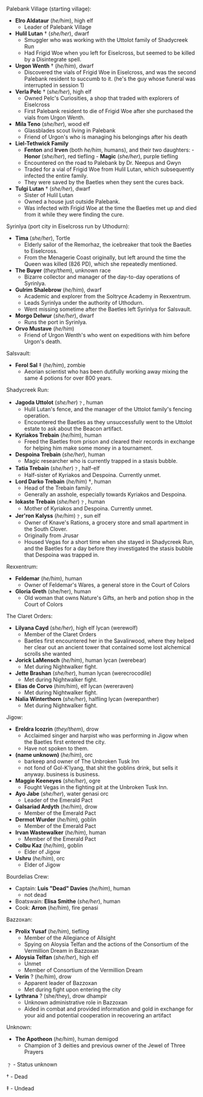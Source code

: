 Palebank Village (starting village):
 - **Elro Aldataur** (*he/him*), high elf 
	 - Leader of Palebank Village
 - **Hulil Lutan** † (*she/her*), dwarf
	- Smuggler who was working with the Uttolot family of Shadycreek Run
	- Had Frigid Woe when you left for Eiselcross, but seemed to be killed by a Disintegrate spell.
- **Urgon Wenth** † (*he/him*), dwarf
	- Discovered the vials of Frigid Woe in Eiselcross, and was the second Palebank resident to succumb to it. (he's the guy whose funeral was interrupted in session 1)
- **Verla Pelc** † (*she/her*), high elf
	- Owned Pelc's Curiosities, a shop that traded with explorers of Eiselcross
	- First Palebank resident to die of Frigid Woe after she purchased the vials from Urgon Wenth.
- **Mila Teno** (*she/her*), wood elf
	- Glassblades scout living in Palebank
	- Friend of Urgon's who is managing his belongings after his death
- **Liel-Tethwick Family**
	- **Fenton** and **Irven** (both *he/him*, humans), and their two daughters:
		   - **Honor** (*she/her*), red tiefling
		   - **Magic** (*she/her*), purple tiefling
	- Encountered on the road to Palebank by Dr. Neepus and Gwyn
	- Traded for a vial of Frigid Woe from Hulil Lutan, which subsequently infected the entire family.
	- They were saved by the Baetles when they sent the cures back.
- **Tulgi Lutan** † (*she/her*), dwarf
	- Sister of Hulil Lutan
	- Owned a house just outside Palebank.
	- Was infected with Frigid Woe at the time the Baetles met up and died from it while they were finding the cure.

 
Syrinlya (port city in Eiselcross run by Uthodurn):
- **Tima** (*she/her*), Tortle
	- Elderly sailor of the Remorhaz, the icebreaker that took the Baetles to Eiselcross.
	- From the Menagerie Coast originally, but left around the time the Queen was killed (826 PD), which she repeatedly mentioned.
- **The Buyer** (*they/them*), unknown race
	- Bizarre collector and manager of the day-to-day operations of Syrinlya.
- **Gulrim Shalebrow** (*he/him*), dwarf
	- Academic and explorer from the Soltryce Academy in Rexxentrum.
	- Leads Syrinlya under the authority of Uthodurn.
	- Went missing sometime after the Baetles left Syrinlya for Salsvault.
- **Morgo Delwur** (*she/her*), dwarf
	- Runs the port in Syrinlya.
- **Orvo Mustave** (*he/him*)
	- Friend of Urgon Wenth's who went on expeditions with him before Urgon's death.

 
Salsvault:
- **Ferol Sal** ‡ (*he/him*), zombie
	- Aeorian scientist who has been dutifully working away mixing the same 4 potions for over 800 years.

 
Shadycreek Run:
- **Jagoda Uttolot** (*she/her*)﹖, human
	- Hulil Lutan's fence, and the manager of the Uttolot family's fencing operation.
	- Encountered the Baetles as they unsuccessfully went to the Uttolot estate to ask about the Beacon artifact.
- **Kyriakos Trebain** (*he/him*), human
	- Freed the Baetles from prison and cleared their records in exchange for helping him make some money in a tournament.
- **Despoina Trebain** (*she/her*), human
	- Magic researcher who is currently trapped in a stasis bubble.
- **Tatia Trebain** (*she/her*)﹖, half-elf
	- Half-sister of Kyriakos and Despoina. Currently unmet.
- **Lord Darko Trebain** (*he/him*) †, human
	- Head of the Trebain family. 
	- Generally an asshole, especially towards Kyriakos and Despoina.
- **Iokaste Trebain** (*she/her*)﹖, human
	- Mother of Kyriakos and Despoina. Currently unmet.
- **Jer'ron Kalyss** (*he/him*)﹖, sun elf
	- Owner of Knave's Rations, a grocery store and small apartment in the South Clover.
	- Originally from Jrusar
	- Housed Vegas for a short time when she stayed in Shadycreek Run, and the Baetles for a day before they investigated the stasis bubble that Despoina was trapped in.

 
Rexxentrum:
- **Feldemar** (*he/him*), human
	- Owner of Feldemar's Wares, a general store in the Court of Colors
- **Gloria Greth** (she/her), human
	- Old woman that owns Nature's Gifts, an herb and potion shop in the Court of Colors
 

The Claret Orders:
- **Lilyana Cayd** (*she/her*), high elf lycan (werewolf)
	- Member of the Claret Orders
	- Baetles first encountered her in the Savalirwood, where they helped her clear out an ancient tower that contained some lost alchemical scrolls she wanted
- **Jorick LaMensch** (*he/him*), human lycan (werebear)
	- Met during Nightwalker fight.
- **Jette Brashan** (*she/her*), human lycan (werecrocodile)
	- Met during Nightwalker fight.
- **Elias de Corvo** (*him/him*), elf lycan (wereraven)
	- Met during Nightwalker fight.
- **Nalia Winterthorn** (*she/her*), halfling lycan (werepanther)
	- Met during Nightwalker fight.

 
Jigow:
- **Ereldra Icozrin** (*they/them*), drow
	- Acclaimed singer and harpist who was performing in Jigow when the Baetles first entered the city.
	- Have not spoken to them.
- **(name unknown)** (*he/him*), orc
	- barkeep and owner of The Unbroken Tusk Inn
	- not fond of Gol-K'lyang, that shit the goblins drink, but sells it anyway. business is business.
- **Maggie Keeneyes** (*she/her*), ogre
	- Fought Vegas in the fighting pit at the Unbroken Tusk Inn.
- **Ayo Jabe** (*she/her*), water genasi orc
	- Leader of the Emerald Pact
- **Galsariad Ardyth** (*he/him*), drow
	- Member of the Emerald Pact
- **Dermot Wurder** (*he/him*), goblin
	- Member of the Emerald Pact
- **Irvan Wastewalker** (*he/him*), human
	- Member of the Emerald Pact
- **Colbu Kaz** (*he/him*), goblin
	- Elder of Jigow
- **Ushru** (*he/him*), orc
	- Elder of Jigow

 
Bourdelias Crew: 
- Captain: **Luis "Dead" Davies** (*he/him*), human
	- not dead
- Boatswain: **Elisa Smithe** (*she/her*), human
- Cook: **Arron** (*he/him*), fire genasi

 
Bazzoxan:
- **Prolix Yusaf** (*he/him*), tiefling
	- Member of the Allegiance of Allsight
	- Spying on Aloysia Telfan and the actions of the Consortium of the Vermillion Dream in Bazzoxan
- **Aloysia Telfan** (*she/her*), high elf
	- Unmet
	- Member of Consortium of the Vermillion Dream
- **Verin** ? (*he/him*), drow
	- Apparent leader of Bazzoxan
	- Met during fight upon entering the city
- **Lythrana** ? (she/they), drow dhampir 
	- Unknown administrative role in Bazzoxan
	- Aided in combat and provided information and gold in exchange for your aid and potential cooperation in recovering an artifact

 
Unknown: 
- **The Apotheon** (*he/him*), human demigod
	- Champion of 3 deities and previous owner of the Jewel of Three Prayers

 
﹖ - Status unknown
 
†   - Dead
 
‡   - Undead
